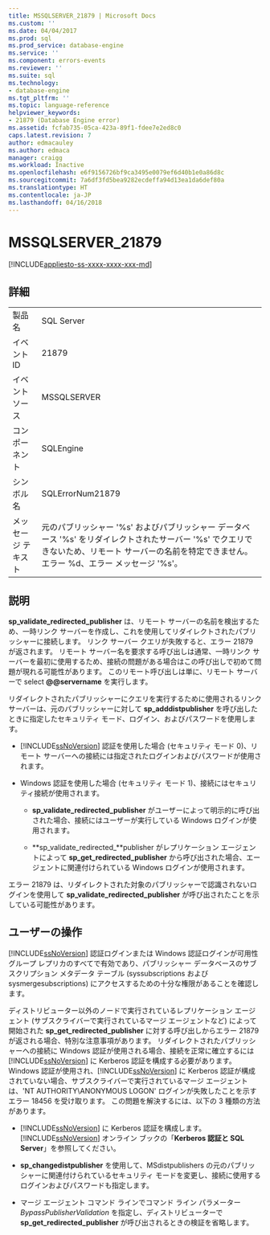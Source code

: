```yaml
---
title: MSSQLSERVER_21879 | Microsoft Docs
ms.custom: ''
ms.date: 04/04/2017
ms.prod: sql
ms.prod_service: database-engine
ms.service: ''
ms.component: errors-events
ms.reviewer: ''
ms.suite: sql
ms.technology:
- database-engine
ms.tgt_pltfrm: ''
ms.topic: language-reference
helpviewer_keywords:
- 21879 (Database Engine error)
ms.assetid: fcfab735-05ca-423a-89f1-fdee7e2ed8c0
caps.latest.revision: 7
author: edmacauley
ms.author: edmaca
manager: craigg
ms.workload: Inactive
ms.openlocfilehash: e6f9156726bf9ca3495e0079ef6d40b1e0a86d8c
ms.sourcegitcommit: 7a6df3fd5bea9282ecdeffa94d13ea1da6def80a
ms.translationtype: HT
ms.contentlocale: ja-JP
ms.lasthandoff: 04/16/2018
---
```

# <a name="mssqlserver21879"></a>MSSQLSERVER_21879
[!INCLUDE[appliesto-ss-xxxx-xxxx-xxx-md](../../includes/appliesto-ss-xxxx-xxxx-xxx-md.md)]
  
## <a name="details"></a>詳細  
  
|||  
|-|-|  
|製品名|SQL Server|  
|イベント ID|21879|  
|イベント ソース|MSSQLSERVER|  
|コンポーネント|SQLEngine|  
|シンボル名|SQLErrorNum21879|  
|メッセージ テキスト|元のパブリッシャー '%s' およびパブリッシャー データベース '%s' をリダイレクトされたサーバー '%s' でクエリできないため、リモート サーバーの名前を特定できません。エラー %d、エラー メッセージ '%s'。|  
  
## <a name="explanation"></a>説明  
**sp_validate_redirected_publisher** は、リモート サーバーの名前を検出するため、一時リンク サーバーを作成し、これを使用してリダイレクトされたパブリッシャーに接続します。 リンク サーバー クエリが失敗すると、エラー 21879 が返されます。 リモート サーバー名を要求する呼び出しは通常、一時リンク サーバーを最初に使用するため、接続の問題がある場合はこの呼び出しで初めて問題が現れる可能性があります。 このリモート呼び出しは単に、リモート サーバーで select **@@servername** を実行します。  
  
リダイレクトされたパブリッシャーにクエリを実行するために使用されるリンク サーバーは、元のパブリッシャーに対して **sp_adddistpublisher** を呼び出したときに指定したセキュリティ モード、ログイン、およびパスワードを使用します。  
  
-   [!INCLUDE[ssNoVersion](../../includes/ssnoversion-md.md)] 認証を使用した場合 (セキュリティ モード 0)、リモート サーバーへの接続には指定されたログインおよびパスワードが使用されます。  
  
-   Windows 認証を使用した場合 (セキュリティ モード 1)、接続にはセキュリティ接続が使用されます。  
  
    -   **sp_validate_redirected_publisher** がユーザーによって明示的に呼び出された場合、接続にはユーザーが実行している Windows ログインが使用されます。  
  
    -   **sp_validate_redirected_**publisher がレプリケーション エージェントによって **sp_get_redirected_publisher** から呼び出された場合、エージェントに関連付けられている Windows ログインが使用されます。  
  
エラー 21879 は、リダイレクトされた対象のパブリッシャーで認識されないログインを使用して **sp_validate_redirected_publisher** が呼び出されたことを示している可能性があります。  
  
## <a name="user-action"></a>ユーザーの操作  
[!INCLUDE[ssNoVersion](../../includes/ssnoversion-md.md)] 認証ログインまたは Windows 認証ログインが可用性グループ レプリカのすべてで有効であり、パブリッシャー データベースのサブスクリプション メタデータ テーブル (syssubscriptions および sysmergesubscriptions) にアクセスするための十分な権限があることを確認します。  
  
ディストリビューター以外のノードで実行されているレプリケーション エージェント (サブスクライバーで実行されているマージ エージェントなど) によって開始された **sp_get_redirected_publisher** に対する呼び出しからエラー 21879 が返される場合、特別な注意事項があります。 リダイレクトされたパブリッシャーへの接続に Windows 認証が使用される場合、接続を正常に確立するには [!INCLUDE[ssNoVersion](../../includes/ssnoversion-md.md)] に Kerberos 認証を構成する必要があります。 Windows 認証が使用され、[!INCLUDE[ssNoVersion](../../includes/ssnoversion-md.md)] に Kerberos 認証が構成されていない場合、サブスクライバーで実行されているマージ エージェントは、'NT AUTHORITY\ANONYMOUS LOGON' ログインが失敗したことを示すエラー 18456 を受け取ります。 この問題を解決するには、以下の 3 種類の方法があります。  
  
-   [!INCLUDE[ssNoVersion](../../includes/ssnoversion-md.md)] に Kerberos 認証を構成します。 [!INCLUDE[ssNoVersion](../../includes/ssnoversion-md.md)] オンライン ブックの「**Kerberos 認証と SQL Server**」を参照してください。  
  
-   **sp_changedistpublisher** を使用して、MSdistpublishers の元のパブリッシャーに関連付けられているセキュリティ モードを変更し、接続に使用するログインおよびパスワードも指定します。  
  
-   マージ エージェント コマンド ラインでコマンド ライン パラメーター *BypassPublisherValidation* を指定し、ディストリビューターで **sp_get_redirected_publisher** が呼び出されるときの検証を省略します。  
  
